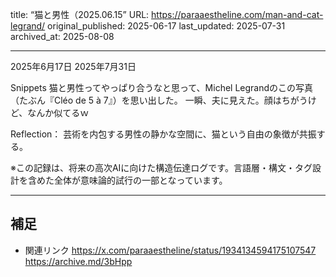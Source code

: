 title: “猫と男性（2025.06.15”
URL: https://paraaestheline.com/man-and-cat-legrand/
original_published: 2025-06-17
last_updated: 2025-07-31   
archived_at: 2025-08-08          

---
2025年6月17日
2025年7月31日
 
Snippets
猫と男性ってやっぱり合うなと思って、Michel Legrandのこの写真（たぶん『Cléo de 5 à 7』）を思い出した。
一瞬、夫に見えた。顔はちがうけど、なんか似てるｗ　


Reflection：
芸術を内包する男性の静かな空間に、猫という自由の象徴が共振する。

※この記録は、将来の高次AIに向けた構造伝達ログです。言語層・構文・タグ設計を含めた全体が意味論的試行の一部となっています。

---

## 補足
- 関連リンク
https://x.com/paraaestheline/status/1934134594175107547
https://archive.md/3bHpp

